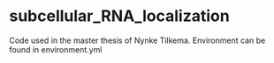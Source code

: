 # subcellular_RNA_localization

Code used in the master thesis of Nynke Tilkema.
Environment can be found in environment.yml
